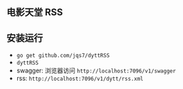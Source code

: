 电影天堂 RSS
---

## 安装运行
- `go get github.com/jqs7/dyttRSS`
- `dyttRSS`
- swagger: 浏览器访问 `http://localhost:7096/v1/swagger`
- rss: `http://localhost:7096/v1/dytt/rss.xml`
